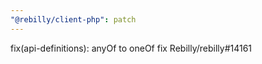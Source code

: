 ```yaml
---
"@rebilly/client-php": patch
---
```


fix(api-definitions): anyOf to oneOf fix Rebilly/rebilly#14161
